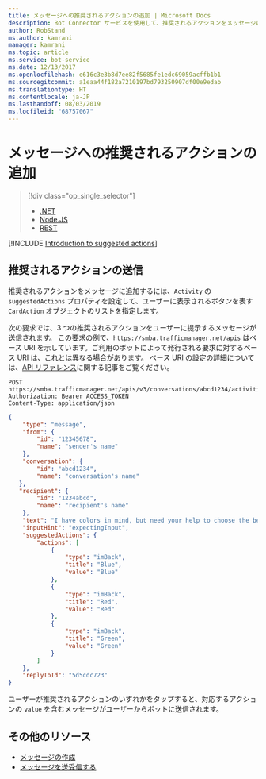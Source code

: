 ```yaml
---
title: メッセージへの推奨されるアクションの追加 | Microsoft Docs
description: Bot Connector サービスを使用して、推奨されるアクションをメッセージに追加する方法について説明します。
author: RobStand
ms.author: kamrani
manager: kamrani
ms.topic: article
ms.service: bot-service
ms.date: 12/13/2017
ms.openlocfilehash: e616c3e3b8d7ee82f5685fe1edc69059acffb1b1
ms.sourcegitcommit: a1eaa44f182a7210197bd793250907df00e9edab
ms.translationtype: HT
ms.contentlocale: ja-JP
ms.lasthandoff: 08/03/2019
ms.locfileid: "68757067"
---
```

# <a name="add-suggested-actions-to-messages"></a>メッセージへの推奨されるアクションの追加
> [!div class="op_single_selector"]
> - [.NET](../dotnet/bot-builder-dotnet-add-suggested-actions.md)
> - [Node.JS](../nodejs/bot-builder-nodejs-send-suggested-actions.md)
> - [REST](../rest-api/bot-framework-rest-connector-add-suggested-actions.md)

[!INCLUDE [Introduction to suggested actions](../includes/snippet-suggested-actions-intro.md)]

## <a name="send-suggested-actions"></a>推奨されるアクションの送信

推奨されるアクションをメッセージに追加するには、`Activity` の `suggestedActions` プロパティを設定して、ユーザーに表示されるボタンを表す `CardAction` オブジェクトのリストを指定します。 

次の要求では、3 つの推奨されるアクションをユーザーに提示するメッセージが送信されます。 この要求の例で、`https://smba.trafficmanager.net/apis` はベース URI を示しています。ご利用のボットによって発行される要求に対するベース URI は、これとは異なる場合があります。 ベース URI の設定の詳細については、[API リファレンス](bot-framework-rest-connector-api-reference.md#base-uri)に関する記事をご覧ください。

```http
POST https://smba.trafficmanager.net/apis/v3/conversations/abcd1234/activities/5d5cdc723
Authorization: Bearer ACCESS_TOKEN
Content-Type: application/json
```

```json
{
    "type": "message",
    "from": {
        "id": "12345678",
        "name": "sender's name"
    },
    "conversation": {
        "id": "abcd1234",
        "name": "conversation's name"
   },
   "recipient": {
        "id": "1234abcd",
        "name": "recipient's name"
    },
    "text": "I have colors in mind, but need your help to choose the best one.",
    "inputHint": "expectingInput",
    "suggestedActions": {
        "actions": [
            {
                "type": "imBack",
                "title": "Blue",
                "value": "Blue"
            },
            {
                "type": "imBack",
                "title": "Red",
                "value": "Red"
            },
            {
                "type": "imBack",
                "title": "Green",
                "value": "Green"
            }
        ]
    },
    "replyToId": "5d5cdc723"
}
```

ユーザーが推奨されるアクションのいずれかをタップすると、対応するアクションの `value` を含むメッセージがユーザーからボットに送信されます。

## <a name="additional-resources"></a>その他のリソース

- [メッセージの作成](bot-framework-rest-connector-create-messages.md)
- [メッセージを送受信する](bot-framework-rest-connector-send-and-receive-messages.md)

[channelInspector]: ../bot-service-channel-inspector.md
